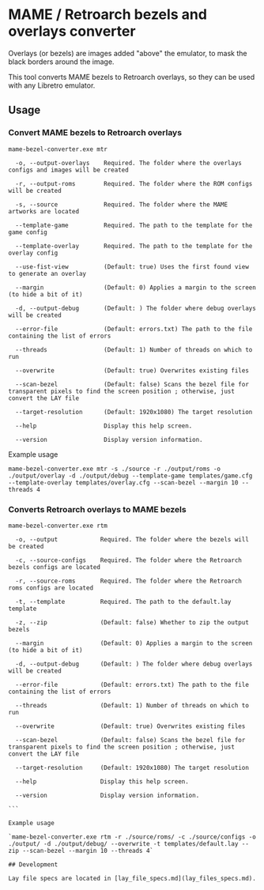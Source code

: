 # MAME / Retroarch bezels and overlays converter

Overlays (or bezels) are images added "above" the emulator, to mask the black borders around the image.

This tool converts MAME bezels to Retroarch overlays, so they can be used with any Libretro emulator.

## Usage

### Convert MAME bezels to Retroarch overlays

````
mame-bezel-converter.exe mtr

  -o, --output-overlays    Required. The folder where the overlays configs and images will be created

  -r, --output-roms        Required. The folder where the ROM configs will be created

  -s, --source             Required. The folder where the MAME artworks are located

  --template-game          Required. The path to the template for the game config

  --template-overlay       Required. The path to the template for the overlay config

  --use-fist-view          (Default: true) Uses the first found view to generate an overlay

  --margin                 (Default: 0) Applies a margin to the screen (to hide a bit of it)

  -d, --output-debug       (Default: ) The folder where debug overlays will be created

  --error-file             (Default: errors.txt) The path to the file containing the list of errors

  --threads                (Default: 1) Number of threads on which to run

  --overwrite              (Default: true) Overwrites existing files

  --scan-bezel             (Default: false) Scans the bezel file for transparent pixels to find the screen position ; otherwise, just convert the LAY file

  --target-resolution      (Default: 1920x1080) The target resolution

  --help                   Display this help screen.

  --version                Display version information.
````

Example usage

`mame-bezel-converter.exe mtr -s ./source -r ./output/roms -o ./output/overlay -d ./output/debug --template-game templates/game.cfg --template-overlay templates/overlay.cfg --scan-bezel --margin 10 --threads 4`

### Converts Retroarch overlays to MAME bezels

````
mame-bezel-converter.exe rtm

  -o, --output            Required. The folder where the bezels will be created

  -c, --source-configs    Required. The folder where the Retroarch bezels configs are located

  -r, --source-roms       Required. The folder where the Retroarch roms configs are located

  -t, --template          Required. The path to the default.lay template

  -z, --zip               (Default: false) Whether to zip the output bezels

  --margin                (Default: 0) Applies a margin to the screen (to hide a bit of it)

  -d, --output-debug      (Default: ) The folder where debug overlays will be created

  --error-file            (Default: errors.txt) The path to the file containing the list of errors

  --threads               (Default: 1) Number of threads on which to run

  --overwrite             (Default: true) Overwrites existing files

  --scan-bezel            (Default: false) Scans the bezel file for transparent pixels to find the screen position ; otherwise, just convert the LAY file

  --target-resolution     (Default: 1920x1080) The target resolution

  --help                  Display this help screen.

  --version               Display version information.

```

Example usage

`mame-bezel-converter.exe rtm -r ./source/roms/ -c ./source/configs -o ./output/ -d ./output/debug/ --overwrite -t templates/default.lay --zip --scan-bezel --margin 10 --threads 4`

## Development

Lay file specs are located in [lay_file_specs.md](lay_files_specs.md).
